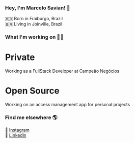 ### Hey, I'm Marcelo Savian! 👋

🇧🇷 Born in Fraiburgo, Brazil <br>
🇧🇷 Living in Joinville, Brazil

### What I'm working on 👨‍💻

# Private
Working as a FullStack Developer at Campeão Negócios

# Open Source
Working on an access management app for personal projects

### Find me elsewhere 🌎

📸 [Instagram](https://instagram.com/marcelosavian) <br>
💼 [LinkedIn](https://www.linkedin.com/in/marcelo-savian-98927715b/) <br>
